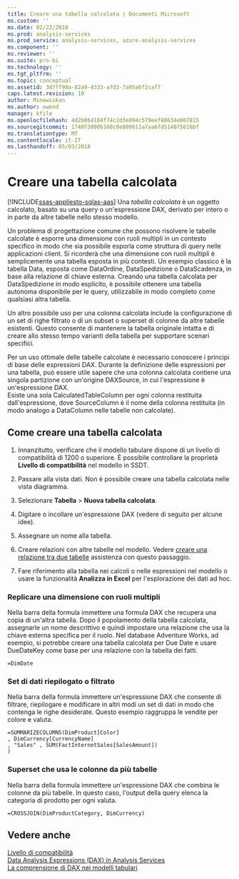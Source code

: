 ```yaml
---
title: Creare una tabella calcolata | Documenti Microsoft
ms.custom: ''
ms.date: 02/22/2018
ms.prod: analysis-services
ms.prod_service: analysis-services, azure-analysis-services
ms.component: ''
ms.reviewer: ''
ms.suite: pro-bi
ms.technology: ''
ms.tgt_pltfrm: ''
ms.topic: conceptual
ms.assetid: 3d7ff98a-82a9-4333-a7d3-7a95a6f2caf7
caps.latest.revision: 10
author: Minewiskan
ms.author: owend
manager: kfile
ms.openlocfilehash: 4d2b864184f74c2d3e094c579eef88634e007815
ms.sourcegitcommit: 1740f3090b168c0e809611a7aa6fd514075616bf
ms.translationtype: MT
ms.contentlocale: it-IT
ms.lasthandoff: 05/03/2018
---
```

# <a name="create-a-calculated-table"></a>Creare una tabella calcolata 
[!INCLUDE[ssas-appliesto-sqlas-aas](../../includes/ssas-appliesto-sqlas-aas.md)]
  Una *tabella calcolata* è un oggetto calcolato, basato su una query o un'espressione DAX, derivato per intero o in parte da altre tabelle nello stesso modello.  
  
 Un problema di progettazione comune che possono risolvere le tabelle calcolate è esporre una dimensione con ruoli multipli in un contesto specifico in modo che sia possibile esporla come struttura di query nelle applicazioni client.  Si ricorderà che una dimensione con ruoli multipli è semplicemente una tabella esposta in più contesti. Un esempio classico è la tabella Data, esposta come DataOrdine, DataSpedizione o DataScadenza, in base alla relazione di chiave esterna. Creando una tabella calcolata per DataSpedizione in modo esplicito, è possibile ottenere una tabella autonoma disponibile per le query, utilizzabile in modo completo come qualsiasi altra tabella.  
  
 Un altro possibile uso per una colonna calcolata include la configurazione di un set di righe filtrato o di un subset o superset di colonne da altre tabelle esistenti. Questo consente di mantenere la tabella originale intatta e di creare allo stesso tempo varianti della tabella per supportare scenari specifici.  
  
 Per un uso ottimale delle tabelle calcolate è necessario conoscere i principi di base delle espressioni DAX. Durante la definizione delle espressioni per una tabella, può essere utile sapere che una colonna calcolata contiene una singola partizione con un'origine DAXSource, in cui l'espressione è un'espressione DAX.  
Esiste una sola CalculatedTableColumn per ogni colonna restituita dall'espressione, dove SourceColumn è il nome della colonna restituita (in modo analogo a DataColumn nelle tabelle non calcolate).  
  
## <a name="how-to-create-a-calculated-table"></a>Come creare una tabella calcolata  
  
1.  Innanzitutto, verificare che il modello tabulare dispone di un livello di compatibilità di 1200 o superiore. È possibile controllare la proprietà **Livello di compatibilità** nel modello in SSDT.  
  
2.  Passare alla vista dati. Non è possibile creare una tabella calcolata nelle vista diagramma.  
  
3.  Selezionare **Tabella** > **Nuova tabella calcolata**.  
  
4.  Digitare o incollare un'espressione DAX (vedere di seguito per alcune idee).  
  
5.  Assegnare un nome alla tabella.  
  
6.  Creare relazioni con altre tabelle nel modello. Vedere [creare una relazione tra due tabelle](../../analysis-services/tabular-models/create-a-relationship-between-two-tables-ssas-tabular.md) assistenza con questo passaggio.  
  
7.  Fare riferimento alla tabella nei calcoli o nelle espressioni nel modello o usare la funzionalità **Analizza in Excel** per l'esplorazione dei dati ad hoc.  
  
### <a name="replicate-a-role-playing-dimension"></a>Replicare una dimensione con ruoli multipli  
 Nella barra della formula immettere una formula DAX che recupera una copia di un'altra tabella. Dopo il popolamento della tabella calcolata, assegnarle un nome descrittivo e quindi impostare una relazione che usa la chiave esterna specifica per il ruolo. Nel database Adventure Works, ad esempio, si potrebbe creare una tabella calcolata per Due Date e usare DueDateKey come base per una relazione con la tabella dei fatti.  
  
```  
=DimDate  
```  
  
### <a name="summarized-or-filtered-dataset"></a>Set di dati riepilogato o filtrato  
 Nella barra della formula immettere un'espressione DAX che consente di filtrare, riepilogare e modificare in altri modi un set di dati in modo che contenga le righe desiderate. Questo esempio raggruppa le vendite per colore e valuta.  
  
```  
=SUMMARIZECOLUMNS(DimProduct[Color]  
, DimCurrency[CurrencyName]   
, "Sales" , SUM(FactInternetSales[SalesAmount])  
)  
```  
  
### <a name="superset-using-columns-from-multiple-tables"></a>Superset che usa le colonne da più tabelle  
 Nella barra della formula immettere un'espressione DAX che combina le colonne da più tabelle. In questo caso, l'output della query elenca la categoria di prodotto per ogni valuta.  
  
```  
=CROSSJOIN(DimProductCategory, DimCurrency)  
```  
  
## <a name="see-also"></a>Vedere anche  
 [Livello di compatibilità](../../analysis-services/tabular-models/compatibility-level-for-tabular-models-in-analysis-services.md)   
 [Data Analysis Expressions &#40;DAX&#41; in Analysis Services](http://msdn.microsoft.com/library/abb336c9-3346-4cab-b91b-90f93f4575e5)   
 [La comprensione di DAX nei modelli tabulari](../../analysis-services/tabular-models/understanding-dax-in-tabular-models-ssas-tabular.md)  
  
  

